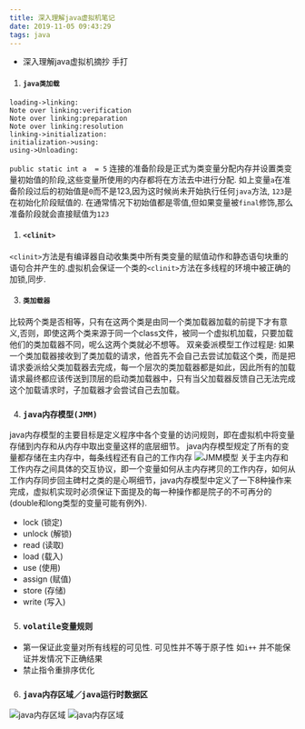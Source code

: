 ```yaml
---
title: 深入理解java虚拟机笔记
date: 2019-11-05 09:43:29
tags: java
---
```

- 深入理解java虚拟机摘抄 手打
<!-- more -->

1. #### `java类加载`

```sequence
loading->linking:
Note over linking:verification
Note over linking:preparation
Note over linking:resolution
linking->initialization:
initialization->using:
using->Unloading:
```
`public static int a  = 5`
连接的准备阶段是正式为类变量分配内存并设置类变量初始值的阶段,这些变量所使用的内存都将在方法去中进行分配.
如上变量`a`在准备阶段过后的初始值是`0`而不是123,因为这时候尚未开始执行任何`java`方法, `123`是在初始化阶段赋值的.
在通常情况下初始值都是零值,但如果变量被`final`修饰,那么准备阶段就会直接赋值为`123`

1. #### `<clinit>`
`<clinit>`方法是有编译器自动收集类中所有类变量的赋值动作和静态语句块重的语句合并产生的.虚拟机会保证一个类的`<clinit>`方法在多线程的环境中被正确的加锁,同步. 

3. #### `类加载器`
比较两个类是否相等，只有在这两个类是由同一个类加载器加载的前提下才有意义,否则，即使这两个类来源于同一个class文件，被同一个虚拟机加载，只要加载他们的类加载器不同，呢么这两个类就必不想等。
双亲委派模型工作过程是: 如果一个类加载器接收到了类加载的请求，他首先不会自己去尝试加载这个类，而是把请求委派给父类加载器去完成，每一个层次的类加载器都是如此，因此所有的加载请求最终都应该传送到顶层的启动类加载器中，只有当父加载器反馈自己无法完成这个加载请求时，子加载器才会尝试自己去加载。

4. ### `java内存模型(JMM)`
java内存模型的主要目标是定义程序中各个变量的访问规则，即在虚拟机中将变量存储到内存和从内存中取出变量这样的底层细节。
java内存模型规定了所有的变量都存储在主内存中，每条线程还有自己的工作内存
![JMM模型](https://i.loli.net/2019/11/05/PZWfiK9D6UazXF5.png)
关于主内存和工作内存之间具体的交互协议，即一个变量如何从主内存拷贝的工作内存，如何从工作内存同步回主碑村之类的是心啊细节，java内存模型中定义了一下8种操作来完成，虚拟机实现时必须保证下面提及的每一种操作都是院子的不可再分的(double和long类型的变量可能有例外).
- lock (锁定)
- unlock (解锁)
- read (读取)
- load (载入)
- use (使用)
- assign (赋值)
- store (存储)
- write (写入)

5. ### `volatile变量规则`
- 第一保证此变量对所有线程的可见性. 
  可见性并不等于原子性 如`i++` 并不能保证并发情况下正确结果
- 禁止指令重排序优化
  
6. ### `java内存区域／java运行时数据区`
![java内存区域](https://i.loli.net/2019/11/05/7G31u4XzfRox2Iy.png)
![java内存区域](https://i.loli.net/2019/11/05/3AbhqxWEdwTYyKC.png)